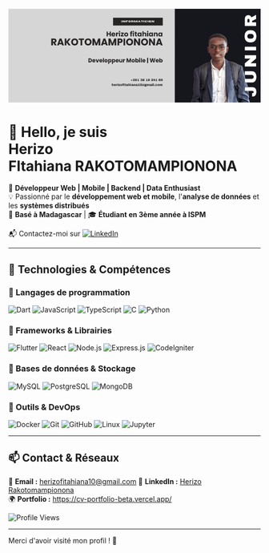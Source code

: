 <!-- Bannière personnalisée -->
<p align="center">
  <img src="./profile.png" alt="Herizo Carter Banner"/>
</p>

# 👋 Hello, je suis <br/>**Herizo <br/> FItahiana RAKOTOMAMPIONONA**

🎯 **Développeur Web | Mobile | Backend | Data Enthusiast**  
💡 Passionné par le **développement web et mobile**, l'**analyse de données** et les **systèmes distribués**  
📍 **Basé à Madagascar** | 🎓 **Étudiant en 3ème année à ISPM**

📬 Contactez-moi sur [![LinkedIn](https://img.shields.io/badge/LinkedIn-Connect-blue?style=flat&logo=linkedin)](https://www.linkedin.com/in/fitahiana-herizo-rakotomampionona-586960277/)

---

## 🚀 Technologies & Compétences

### 🔹 Langages de programmation

![Dart](https://img.shields.io/badge/Dart-0175C2?style=flat&logo=dart&logoColor=white)
![JavaScript](https://img.shields.io/badge/JavaScript-F7DF1E?style=flat&logo=javascript&logoColor=black)
![TypeScript](https://img.shields.io/badge/TypeScript-3178C6?style=flat&logo=typescript&logoColor=white)
![C](https://img.shields.io/badge/C-A8B9CC?style=flat&logo=c&logoColor=white)
![Python](https://img.shields.io/badge/Python-3776AB?style=flat&logo=python&logoColor=white)

### 🔹 Frameworks & Librairies

![Flutter](https://img.shields.io/badge/Flutter-02569B?style=flat&logo=flutter&logoColor=white)
![React](https://img.shields.io/badge/React-20232A?style=flat&logo=react&logoColor=61DAFB)
![Node.js](https://img.shields.io/badge/Node.js-339933?style=flat&logo=node.js&logoColor=white)
![Express.js](https://img.shields.io/badge/Express.js-000000?style=flat&logo=express&logoColor=white)
![CodeIgniter](https://img.shields.io/badge/CodeIgniter-EF4223?style=flat&logo=codeigniter&logoColor=white)

### 🔹 Bases de données & Stockage

![MySQL](https://img.shields.io/badge/MySQL-4479A1?style=flat&logo=mysql&logoColor=white)
![PostgreSQL](https://img.shields.io/badge/PostgreSQL-316192?style=flat&logo=postgresql&logoColor=white)
![MongoDB](https://img.shields.io/badge/MongoDB-4EA94B?style=flat&logo=mongodb&logoColor=white)

### 🔹 Outils & DevOps

![Docker](https://img.shields.io/badge/Docker-2496ED?style=flat&logo=docker&logoColor=white)
![Git](https://img.shields.io/badge/Git-F05032?style=flat&logo=git&logoColor=white)
![GitHub](https://img.shields.io/badge/GitHub-181717?style=flat&logo=github&logoColor=white)
![Linux](https://img.shields.io/badge/Linux-FCC624?style=flat&logo=linux&logoColor=black)
![Jupyter](https://img.shields.io/badge/Jupyter-F37626?style=flat&logo=jupyter&logoColor=white)


---

## 📫 Contact & Réseaux

📧 **Email :** herizofitahiana10@gmail.com
💼 **LinkedIn :** [Herizo Rakotomampionona](https://www.linkedin.com/in/fitahiana-herizo-rakotomampionona-586960277/)  
🌍 **Portfolio :** https://cv-portfolio-beta.vercel.app/

![Profile Views](https://komarev.com/ghpvc/?username=HerizoCarter&color=green)

---

Merci d'avoir visité mon profil ! 🚀
